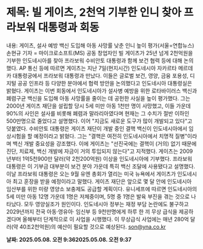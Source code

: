 # **제목: 빌 게이츠, 2천억 기부한 인니 찾아 프라보워 대통령과 회동**

  내용: 게이츠, 설사 예방 백신 도입해 아동 사망률 낮춘 인니 높이 평가(서울=연합뉴스) 손현규 기자 = 마이크로소프트(MS) 공동 창업자인 빌 게이츠가 25년 넘게 2천억원을 기부한 인도네시아를 찾아 프라보워 수비안토 대통령과 함께 보건 협력 등에 대해 논의했다.    AP 통신 등에 따르면 게이츠는 지난 7일(현지시간) 인도네시아 자카르타 메르데카 대통령궁에서 프라보워 대통령과 만났다.    이들은 글로벌 보건, 영양, 금융 포용성, 디지털 공공 인프라 등 다양한 분야에서 협력 방안을 논의했다고 인도네시아 대통령실은 밝혔다.    게이츠는 이번 회동에서 인도네시아가 설사병 예방을 위한 로타바이러스 백신과 폐렴구균 백신을 도입해 아동 사망률을 줄이는 데 공헌한 사실을 높이 평가했다.    그는 2000년 게이츠 재단을 설립할 당시 5세 미만 아동 1천만 명이 사망했고, 이들 가운데 90%의 사인은 설사를 비롯해 폐렴과 말라리아였다며 현재는 그 수치가 절반 이하인 500만명으로 줄었다고 설명했다.    이어 "지금도 새로운 도구가 많이 개발되고 있다"고 덧붙였다.    수비안토 대통령은 게이츠 재단이 개발 중인 결핵 백신이 인도네시아에서 임상시험을 할 예정이라고 밝혔다.     그는 "결핵은 여전히 인도네시아에서 치명적 질병"이라며 백신 개발 중요성을 강조했다.    이에 게이츠는 "선진국에는 결핵이 (거의) 없기 때문에 진단, 치료제, 백신 개발에 자금이 거의 투입되지 않는다"고 지적했다.    게이츠는 2009년부터 1억5천900만 달러(약 2천200억원) 이상을 인도네시아에 기부했다.     프라보워 대통령은 이 기부금 대부분이 보건 분야 가운데 특히 백신 조달에 사용됐다고 설명했다.     이날 프라보워 대통령은 오는 9월 유엔 총회가 열리는 미국 뉴욕에서 게이츠가 인도네시아 최고 훈장을 받을 예정이라고 말했다.    게이츠 재단은 앞으로 몇 달 안에 인도네시아 임산부를 위한 미량 영양소 보충제도 공급할 계획이다.    유니세프에 따르면 인도네시아의 5세 미만 아동 12명 가운데 1명은 저체중이며, 5명 중 1명은 발육 부진을 겪는 것으로 나타났다. 모두 영양실조가 원인이다.    인도네시아 정부는 재정 부담 논란에도 불구하고 2029년까지 전국 아동·영유아· 임신부 등 9천만명에게 하루 한 끼 무상 급식을 제공하겠다며 올해부터 단계적으로 이 사업을 시행했다.     이 무상급식 사업에는 매년 280억 달러(약 40조2천억원)의 예산이 필요할 것으로 예상된다.    son@yna.co.kr

  **날짜: 2025.05.08. 오전 9:362025.05.08. 오전 9:37**